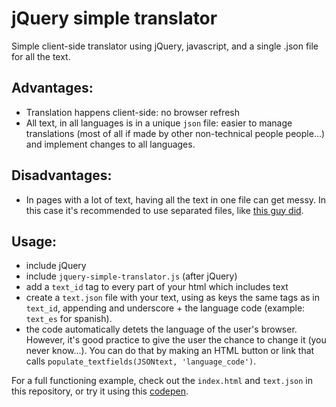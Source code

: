 # jQuery simple translator

Simple client-side translator using jQuery, javascript, and a single .json file for all the text.

## Advantages:
* Translation happens client-side: no browser refresh
* All text, in all languages is in a unique `json` file: easier to manage translations (most of all if made by other non-technical people people...) and implement changes to all languages.

## Disadvantages:
* In pages with a lot of text, having all the text in one file can get messy. In this case it's recommended to use separated files, like [this guy did](https://github.com/dakk/jquery-multilang).

## Usage:
* include jQuery 
* include `jquery-simple-translator.js` (after jQuery)
* add a `text_id` tag to every part of your html which includes text
* create a `text.json` file with your text, using as keys the same tags as in `text_id`, appending and underscore + the language code (example: `text_es` for spanish).
* the code automatically detets the language of the user's browser. However, it's good practice to give the user the chance to change it (you never know...). You can do that by making an HTML button or link that calls `populate_textfields(JSONtext, 'language_code')`.

For a full functioning example, check out the `index.html` and `text.json` in this repository, or try it using this [codepen](https://codepen.io/gianlucahmd/pen/MJvzvQ).
